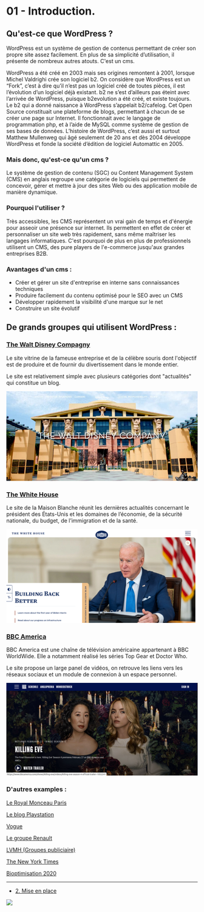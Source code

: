 # 01 - Introduction.

## Qu'est-ce que WordPress ?

WordPress est un système de gestion de contenus permettant de créer son propre site assez facilement. En plus de sa simplicité d’utilisation, il présente de nombreux autres atouts. C'est un cms.

WordPress a été créé en 2003 mais ses origines remontent à 2001, lorsque Michel Valdrighi crée son logiciel b2. On considère que WordPress est un “Fork”, c’est à dire qu’il n’est pas un logiciel créé de toutes pièces, il est l’évolution d’un logiciel déjà existant. b2 ne s’est d’ailleurs pas éteint avec l’arrivée de WordPress, puisque b2evolution a été créé, et existe toujours.  Le b2 qui a donné naissance à WordPress s’appelait b2/cafelog. Cet Open Source constituait une plateforme de blogs, permettant à chacun de se créer une page sur Internet. Il fonctionnait avec le langage de programmation php, et à l’aide de MySQL comme système de gestion de ses bases de données.  L’histoire de WordPress, c’est aussi et surtout Matthew Mullenweg qui âgé seulement de 20 ans et dès 2004 développe WordPress et fonde la société d’édition de logiciel Automattic en 2005.

### Mais donc, qu'est-ce qu'un cms ?

Le système de gestion de contenu (SGC) ou Content Management System (CMS) en anglais regroupe une catégorie de logiciels qui permettent de concevoir, gérer et mettre à jour des sites Web ou des application mobile de manière dynamique.

### Pourquoi l'utiliser ?
Très accessibles, les CMS représentent un vrai gain de temps et d'énergie pour asseoir une présence sur internet. Ils permettent en effet de créer et personnaliser un site web très rapidement, sans même maîtriser les langages informatiques. C'est pourquoi de plus en plus de professionnels utilisent un CMS, des pure players de l'e-commerce jusqu'aux grandes entreprises B2B.

### Avantages d'un cms :

* Créer et gérer un site d'entreprise en interne sans connaissances techniques 
* Produire facilement du contenu optimisé pour le SEO avec un CMS 
* Développer rapidement la visibilité d'une marque sur le net 
* Construire un site évolutif


## De grands groupes qui utilisent WordPress :

### [The Walt Disney Compagny](https://thewaltdisneycompany.com/)

Le site vitrine de la fameuse entreprise et de la célèbre souris dont l'objectif est de produire et de fournir du divertissement dans le monde entier.

Le site est relativement simple avec plusieurs catégories dont "actualités" qui constitue un blog.

![](./img/thewaltdisney_company.jpg)


### [The White House](https://www.whitehouse.gov/)

Le site de la Maison Blanche réunit les dernières actualités concernant le président des États-Unis et les domaines de l’économie, de la sécurité nationale, du budget, de l’immigration et de la santé.

![](./img/The_white_house.png)


### [BBC America](https://www.bbcamerica.com/)

BBC America est une chaîne de télévision américaine appartenant à BBC WorldWide. Elle a notamment réalisé les séries Top Gear et Doctor Who.

Le site propose un large panel de vidéos, on retrouve les liens vers les réseaux sociaux et un module de connexion à un espace personnel.

![](./img/BBC_America.png)


### D'autres examples :

[Le Royal Monceau Paris](https://www.leroyalmonceau.com/)

[Le blog Playstation](https://blog.fr.playstation.com/)

[Vogue](https://www.vogue.fr/)

[Le groupe Renault](https://www.renaultgroup.com/)

[LVMH (Groupes publiciaire)](https://www.lvmh.fr/)

[The New York Times](https://www.nytimes.com/)

[Bioptimisation 2020](https://www.bioptimisation2020.fr/)

---
- [2. Mise en place](./02-Mise-en-place.md)


![](https://media.giphy.com/media/L3X9GvVhP1nY23Ah6u/giphy.gif)
